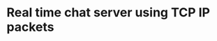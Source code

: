 <!--     // initialise winsock

    // create a socket

    // bind socket to IP address and port

    // tell winsock the socket is for listening

    // wait for a connection

    // close listening socket

    // while loop: accept and echo message back to client

    // close the socket

    // shut down winsock -->

# Real time chat server using TCP IP packets